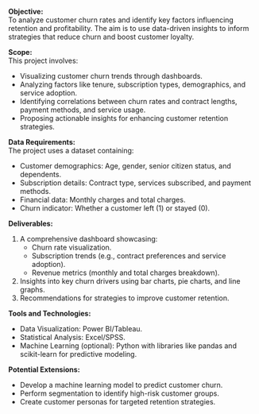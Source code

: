 **Objective:**  
To analyze customer churn rates and identify key factors influencing retention and profitability. The aim is to use data-driven insights to inform strategies that reduce churn and boost customer loyalty.

**Scope:**  
This project involves:
- Visualizing customer churn trends through dashboards.
- Analyzing factors like tenure, subscription types, demographics, and service adoption.
- Identifying correlations between churn rates and contract lengths, payment methods, and service usage.
- Proposing actionable insights for enhancing customer retention strategies.

**Data Requirements:**  
The project uses a dataset containing:
- Customer demographics: Age, gender, senior citizen status, and dependents.
- Subscription details: Contract type, services subscribed, and payment methods.
- Financial data: Monthly charges and total charges.
- Churn indicator: Whether a customer left (1) or stayed (0).

**Deliverables:**  
1. A comprehensive dashboard showcasing:
   - Churn rate visualization.
   - Subscription trends (e.g., contract preferences and service adoption).
   - Revenue metrics (monthly and total charges breakdown).
2. Insights into key churn drivers using bar charts, pie charts, and line graphs.
3. Recommendations for strategies to improve customer retention.

**Tools and Technologies:**  
- Data Visualization: Power BI/Tableau.
- Statistical Analysis: Excel/SPSS.
- Machine Learning (optional): Python with libraries like pandas and scikit-learn for predictive modeling.

**Potential Extensions:**  
- Develop a machine learning model to predict customer churn.
- Perform segmentation to identify high-risk customer groups.
- Create customer personas for targeted retention strategies.
